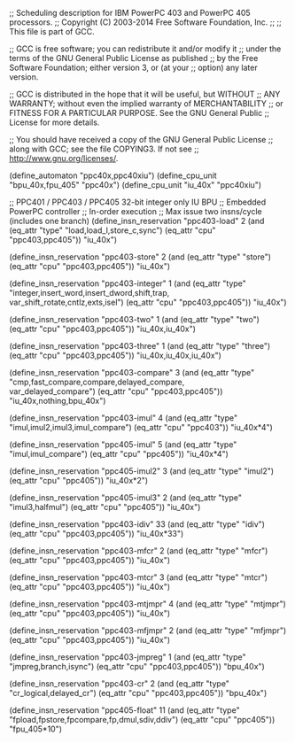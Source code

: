 ;; Scheduling description for IBM PowerPC 403 and PowerPC 405  processors.
;;   Copyright (C) 2003-2014 Free Software Foundation, Inc.
;;
;; This file is part of GCC.

;; GCC is free software; you can redistribute it and/or modify it
;; under the terms of the GNU General Public License as published
;; by the Free Software Foundation; either version 3, or (at your
;; option) any later version.

;; GCC is distributed in the hope that it will be useful, but WITHOUT
;; ANY WARRANTY; without even the implied warranty of MERCHANTABILITY
;; or FITNESS FOR A PARTICULAR PURPOSE.  See the GNU General Public
;; License for more details.

;; You should have received a copy of the GNU General Public License
;; along with GCC; see the file COPYING3.  If not see
;; <http://www.gnu.org/licenses/>.

(define_automaton "ppc40x,ppc40xiu")
(define_cpu_unit "bpu_40x,fpu_405" "ppc40x")
(define_cpu_unit "iu_40x" "ppc40xiu")

;; PPC401 / PPC403 / PPC405 32-bit integer only  IU BPU
;; Embedded PowerPC controller
;; In-order execution
;; Max issue two insns/cycle (includes one branch)
(define_insn_reservation "ppc403-load" 2
  (and (eq_attr "type" "load,load_l,store_c,sync")
       (eq_attr "cpu" "ppc403,ppc405"))
  "iu_40x")

(define_insn_reservation "ppc403-store" 2
  (and (eq_attr "type" "store")
       (eq_attr "cpu" "ppc403,ppc405"))
  "iu_40x")

(define_insn_reservation "ppc403-integer" 1
  (and (eq_attr "type" "integer,insert_word,insert_dword,shift,trap,\
                        var_shift_rotate,cntlz,exts,isel")
       (eq_attr "cpu" "ppc403,ppc405"))
  "iu_40x")

(define_insn_reservation "ppc403-two" 1
  (and (eq_attr "type" "two")
       (eq_attr "cpu" "ppc403,ppc405"))
  "iu_40x,iu_40x")

(define_insn_reservation "ppc403-three" 1
  (and (eq_attr "type" "three")
       (eq_attr "cpu" "ppc403,ppc405"))
  "iu_40x,iu_40x,iu_40x")

(define_insn_reservation "ppc403-compare" 3
  (and (eq_attr "type" "cmp,fast_compare,compare,delayed_compare,\
                        var_delayed_compare")
       (eq_attr "cpu" "ppc403,ppc405"))
  "iu_40x,nothing,bpu_40x")

(define_insn_reservation "ppc403-imul" 4
  (and (eq_attr "type" "imul,imul2,imul3,imul_compare")
       (eq_attr "cpu" "ppc403"))
  "iu_40x*4")

(define_insn_reservation "ppc405-imul" 5
  (and (eq_attr "type" "imul,imul_compare")
       (eq_attr "cpu" "ppc405"))
  "iu_40x*4")

(define_insn_reservation "ppc405-imul2" 3
  (and (eq_attr "type" "imul2")
       (eq_attr "cpu" "ppc405"))
  "iu_40x*2")

(define_insn_reservation "ppc405-imul3" 2
  (and (eq_attr "type" "imul3,halfmul")
       (eq_attr "cpu" "ppc405"))
  "iu_40x")

(define_insn_reservation "ppc403-idiv" 33
  (and (eq_attr "type" "idiv")
       (eq_attr "cpu" "ppc403,ppc405"))
  "iu_40x*33")

(define_insn_reservation "ppc403-mfcr" 2
  (and (eq_attr "type" "mfcr")
       (eq_attr "cpu" "ppc403,ppc405"))
  "iu_40x")

(define_insn_reservation "ppc403-mtcr" 3
  (and (eq_attr "type" "mtcr")
       (eq_attr "cpu" "ppc403,ppc405"))
  "iu_40x")

(define_insn_reservation "ppc403-mtjmpr" 4
  (and (eq_attr "type" "mtjmpr")
       (eq_attr "cpu" "ppc403,ppc405"))
  "iu_40x")

(define_insn_reservation "ppc403-mfjmpr" 2
  (and (eq_attr "type" "mfjmpr")
       (eq_attr "cpu" "ppc403,ppc405"))
  "iu_40x")

(define_insn_reservation "ppc403-jmpreg" 1
  (and (eq_attr "type" "jmpreg,branch,isync")
       (eq_attr "cpu" "ppc403,ppc405"))
  "bpu_40x")

(define_insn_reservation "ppc403-cr" 2
  (and (eq_attr "type" "cr_logical,delayed_cr")
       (eq_attr "cpu" "ppc403,ppc405"))
  "bpu_40x")

(define_insn_reservation "ppc405-float" 11
  (and (eq_attr "type" "fpload,fpstore,fpcompare,fp,dmul,sdiv,ddiv")
       (eq_attr "cpu" "ppc405"))
  "fpu_405*10")
